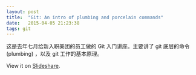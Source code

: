 ```yaml
---
layout: post
title:  "Git: An intro of plumbing and porcelain commands"
date:   2015-04-05 21:23:38
tags: git
---
```


这是去年七月给新入职美团的员工做的 Git 入门讲座。主要讲了 git 底层的命令 (plumbing) ，以及 git 工作的基本原理。

View it on [Slideshare](http://www.slideshare.net/th507/git-an-intro-of-plumbing-and-porcelain-commands).
